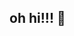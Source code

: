 ## oh hi!!! 👋

<!--
**hillarycox13/hillarycox13** is a ✨ _special_ ✨ repository because its `README.md` (this file) appears on your GitHub profile.

Here are some ideas to get you started:

- 🔭 I'm currently working on doing my best!
- 🌱 I’m currently learning how to code!!
- 🤔 I’m looking for help with life hahahah
- 💬 Ask me about literally anything to be fr
- 📫 How to reach me: hillarycox13@gmail.com
- 😄 Pronouns: she/her
- ⚡ Fun fact: i am a painter!
-->
